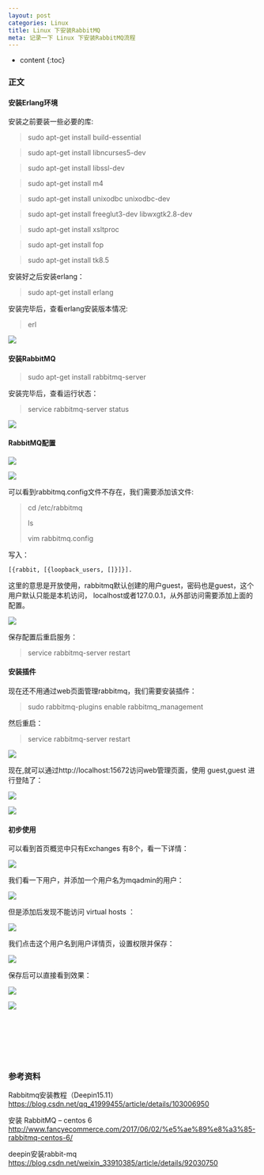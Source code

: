 ```yaml
---
layout: post
categories: Linux
title: Linux 下安装RabbitMQ
meta: 记录一下 Linux 下安装RabbitMQ流程
---
```

* content
{:toc}

### 正文

#### 安装Erlang环境

安装之前要装一些必要的库:

> sudo apt-get install build-essential 

> sudo apt-get install libncurses5-dev 

> sudo apt-get install libssl-dev 

> sudo apt-get install m4 

> sudo apt-get install unixodbc unixodbc-dev 

> sudo apt-get install freeglut3-dev libwxgtk2.8-dev 

> sudo apt-get install xsltproc 

> sudo apt-get install fop 

> sudo apt-get install tk8.5

安装好之后安装erlang：

> sudo apt-get install erlang

安装完毕后，查看erlang安装版本情况:

> erl

![]({{site.baseurl}}/images/20200330/20200330184710.png)

#### 安装RabbitMQ

> sudo apt-get install rabbitmq-server

安装完毕后，查看运行状态：

> service rabbitmq-server status

![]({{site.baseurl}}/images/20200330/20200330184756.png)

#### RabbitMQ配置

![]({{site.baseurl}}/images/20200330/20200330184436.png)

![]({{site.baseurl}}/images/20200330/20200330184520.png)

可以看到rabbitmq.config文件不存在，我们需要添加该文件:

> cd /etc/rabbitmq
> 
> ls
>
> vim rabbitmq.config

写入：
```
[{rabbit, [{loopback_users, []}]}].
```

这里的意思是开放使用，rabbitmq默认创建的用户guest，密码也是guest，这个用户默认只能是本机访问，
localhost或者127.0.0.1，从外部访问需要添加上面的配置。

![]({{site.baseurl}}/images/20200330/20200330185328.png)

保存配置后重启服务：

> service rabbitmq-server restart

#### 安装插件

现在还不用通过web页面管理rabbitmq，我们需要安装插件：

> sudo rabbitmq-plugins enable rabbitmq_management

然后重启：

> service rabbitmq-server restart

![]({{site.baseurl}}/images/20200330/20200330190203.png)

现在,就可以通过http://localhost:15672访问web管理页面，使用 guest,guest 进行登陆了：

![]({{site.baseurl}}/images/20200330/20200330190553.png)

![]({{site.baseurl}}/images/20200330/20200330190649.png)

#### 初步使用

可以看到首页概览中只有Exchanges 有8个，看一下详情：

![]({{site.baseurl}}/images/20200330/20200330193355.png)

我们看一下用户，并添加一个用户名为mqadmin的用户：

![]({{site.baseurl}}/images/20200330/20200330194208.png)

但是添加后发现不能访问  virtual hosts ：

![]({{site.baseurl}}/images/20200330/20200330194350.png)

我们点击这个用户名到用户详情页，设置权限并保存：

![]({{site.baseurl}}/images/20200330/20200330194419.png)

保存后可以直接看到效果：

![]({{site.baseurl}}/images/20200330/20200330194436.png)


![]({{site.baseurl}}/images/20200330/20200330194512.png)


    
<br/><br/><br/><br/><br/>
### 参考资料

Rabbitmq安装教程（Deepin15.11） <https://blog.csdn.net/qq_41999455/article/details/103006950>

安装 RabbitMQ – centos 6 <http://www.fancyecommerce.com/2017/06/02/%e5%ae%89%e8%a3%85-rabbitmq-centos-6/>

deepin安装rabbit-mq <https://blog.csdn.net/weixin_33910385/article/details/92030750>

